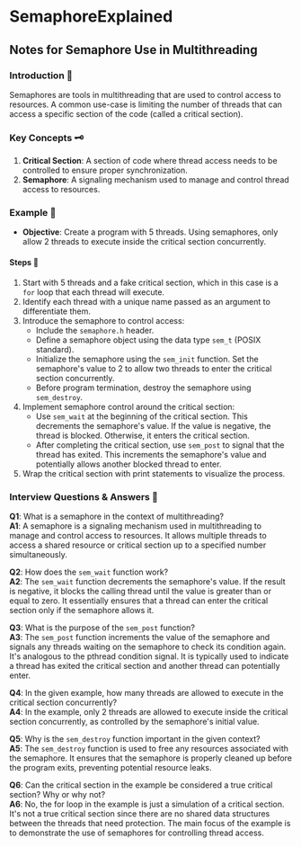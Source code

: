 # SemaphoreExplained

##  Notes for Semaphore Use in Multithreading

### Introduction 📌
Semaphores are tools in multithreading that are used to control access to resources. A common use-case is limiting the number of threads that can access a specific section of the code (called a critical section).

### Key Concepts 🗝️
1. **Critical Section**: A section of code where thread access needs to be controlled to ensure proper synchronization.
2. **Semaphore**: A signaling mechanism used to manage and control thread access to resources.

### Example 📜
- **Objective**: Create a program with 5 threads. Using semaphores, only allow 2 threads to execute inside the critical section concurrently.
  
#### Steps 🚶
1. Start with 5 threads and a fake critical section, which in this case is a `for` loop that each thread will execute.
2. Identify each thread with a unique name passed as an argument to differentiate them.
3. Introduce the semaphore to control access:
    - Include the `semaphore.h` header.
    - Define a semaphore object using the data type `sem_t` (POSIX standard).
    - Initialize the semaphore using the `sem_init` function. Set the semaphore's value to 2 to allow two threads to enter the critical section concurrently.
    - Before program termination, destroy the semaphore using `sem_destroy`.
4. Implement semaphore control around the critical section:
    - Use `sem_wait` at the beginning of the critical section. This decrements the semaphore's value. If the value is negative, the thread is blocked. Otherwise, it enters the critical section.
    - After completing the critical section, use `sem_post` to signal that the thread has exited. This increments the semaphore's value and potentially allows another blocked thread to enter.
5. Wrap the critical section with print statements to visualize the process.

### Interview Questions & Answers 📝
**Q1**: What is a semaphore in the context of multithreading?  
**A1**: A semaphore is a signaling mechanism used in multithreading to manage and control access to resources. It allows multiple threads to access a shared resource or critical section up to a specified number simultaneously.

**Q2**: How does the `sem_wait` function work?  
**A2**: The `sem_wait` function decrements the semaphore's value. If the result is negative, it blocks the calling thread until the value is greater than or equal to zero. It essentially ensures that a thread can enter the critical section only if the semaphore allows it.

**Q3**: What is the purpose of the `sem_post` function?  
**A3**: The `sem_post` function increments the value of the semaphore and signals any threads waiting on the semaphore to check its condition again. It's analogous to the pthread condition signal. It is typically used to indicate a thread has exited the critical section and another thread can potentially enter.

**Q4**: In the given example, how many threads are allowed to execute in the critical section concurrently?  
**A4**: In the example, only 2 threads are allowed to execute inside the critical section concurrently, as controlled by the semaphore's initial value.

**Q5**: Why is the `sem_destroy` function important in the given context?  
**A5**: The `sem_destroy` function is used to free any resources associated with the semaphore. It ensures that the semaphore is properly cleaned up before the program exits, preventing potential resource leaks.

**Q6**: Can the critical section in the example be considered a true critical section? Why or why not?  
**A6**: No, the for loop in the example is just a simulation of a critical section. It's not a true critical section since there are no shared data structures between the threads that need protection. The main focus of the example is to demonstrate the use of semaphores for controlling thread access.
